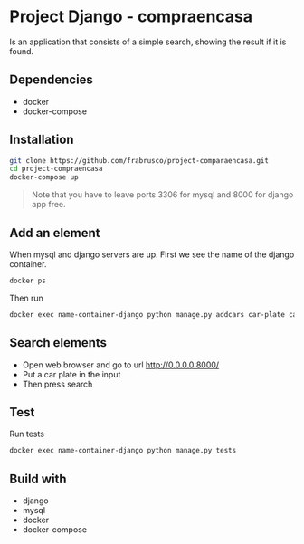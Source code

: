 # Project Django - compraencasa

Is an application that consists of a simple search, showing the result if it is found.

## Dependencies
- docker
- docker-compose


## Installation
```sh
git clone https://github.com/frabrusco/project-comparaencasa.git
cd project-compraencasa
docker-compose up
```
> Note that you have to leave ports 3306 for mysql and 8000 for django app free.

## Add an element
When mysql and django servers are up.
First we see the name of the django container.
```sh
docker ps
```
Then run
```sh
docker exec name-container-django python manage.py addcars car-plate car-name
```

## Search elements
- Open web browser and go to url http://0.0.0.0:8000/
- Put a car plate in the input
- Then press search

## Test 
Run tests
```sh
docker exec name-container-django python manage.py tests
```

## Build with
- django
- mysql
- docker
- docker-compose
